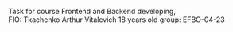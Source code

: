 Task for course Frontend and Backend developing, <br>
FIO: Tkachenko Arthur Vitalevich 18 years old
group: EFBO-04-23
